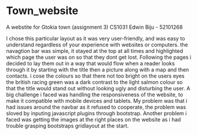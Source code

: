 # Town_website
A webstite for Gtokia town (assignment 3)
CS1031
Edwin Biju - 52101268

I chose this particular layout as it was very user-friendly, and was easy to understand regardless of your experience with websites or computers. the navagtion bar was simple, it stayed at the top at all times and highlighted which page the user was on so that they dont get lost. Following the pages i decided to lay them out in a way that would flow when a reader looks through it by starting with the title then a picture along with a map and then contacts. i cose the colours so that there not too bright on the users eyes the british racing green was a dark contrast to the light salmon colour so that the title would stand out without looking ugly and disturbing the user.
A big challenge i faced was handling the responsiveness of the website, to make it compatible with mobile devices and tablets. My problem was that i had issues around the navbar as it refused to cooperate, the problem was sloved by inputing javascript plugins through bootstrap. Another problem i faced was getting the images at the right places on the website as i had trouble grasping bootstraps gridlayout at the start. 

